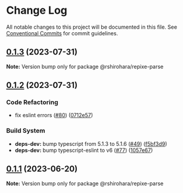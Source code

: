 # Change Log

All notable changes to this project will be documented in this file.
See [Conventional Commits](https://conventionalcommits.org) for commit guidelines.

## [0.1.3](https://github.com/RShirohara/unified-webnovel/compare/@rshirohara/repixe-parse@0.1.2...@rshirohara/repixe-parse@0.1.3) (2023-07-31)

**Note:** Version bump only for package @rshirohara/repixe-parse

## [0.1.2](https://github.com/RShirohara/unified-webnovel/compare/@rshirohara/repixe-parse@0.1.1...@rshirohara/repixe-parse@0.1.2) (2023-07-31)

### Code Refactoring

* fix eslint errors ([#80](https://github.com/RShirohara/unified-webnovel/issues/80)) ([0712e57](https://github.com/RShirohara/unified-webnovel/commit/0712e5783d97f5ff044b22e575a85632feae3ffd))

### Build System

* **deps-dev:** bump typescript from 5.1.3 to 5.1.6 ([#49](https://github.com/RShirohara/unified-webnovel/issues/49)) ([f5bf3d9](https://github.com/RShirohara/unified-webnovel/commit/f5bf3d9ad316501e09d48b4df19f4da778c00567))
* **deps-dev:** bump typescript-eslint to v6 ([#77](https://github.com/RShirohara/unified-webnovel/issues/77)) ([1057e67](https://github.com/RShirohara/unified-webnovel/commit/1057e67b7430bf0fdf3bf75d7ea9615e48826ca4))

## [0.1.1](https://github.com/RShirohara/unified-webnovel/compare/@rshirohara/repixe-parse@0.1.0...@rshirohara/repixe-parse@0.1.1) (2023-06-20)

**Note:** Version bump only for package @rshirohara/repixe-parse
